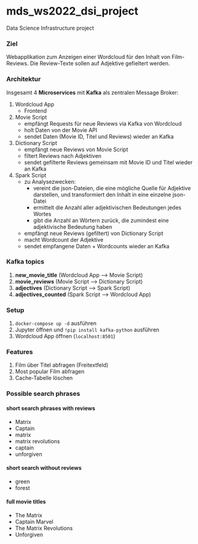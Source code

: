 # mds_ws2022_dsi_project

Data Science Infrastructure project

### Ziel

Webapplikation zum Anzeigen einer Wordcloud für den Inhalt von Film-Reviews.
Die Review-Texte sollen auf Adjektive gefieltert werden.

### Architektur

Insgesamt 4 **Microservices** mit **Kafka** als zentralen Message Broker:

1. Wordcloud App
    - Frontend
2. Movie Script
    - empfängt Requests für neue Reviews via Kafka von Wordcloud
    - holt Daten von der Movie API
    - sendet Daten (Movie ID, Titel und Reviews) wieder an Kafka
3. Dictionary Script
    - empfängt neue Reviews von Movie Script
    - filtert Reviews nach Adjektiven
    - sendet gefilterte Reviews gemeinsam mit Movie ID und Titel wieder an Kafka
4. Spark Script
    - zu Analysezwecken:
        - vereint die json-Dateien, die eine mögliche Quelle für Adjektive darstellen, und transformiert den Inhalt in eine einzelne json-Datei
        - ermittelt die Anzahl aller adjektivischen Bedeutungen jedes Wortes
        - gibt die Anzahl an Wörtern zurück, die zumindest eine adjektivische Bedeutung haben
    - empfängt neue Reviews (gefiltert) von Dictionary Script
    - macht Wordcount der Adjektive
    - sendet empfangene Daten + Wordcounts wieder an Kafka

### Kafka topics

1. **new_movie_title** (Wordcloud App --> Movie Script)
2. **movie_reviews** (Movie Script --> Dictionary Script)
3. **adjectives** (Dictionary Script --> Spark Script)
4. **adjectives_counted** (Spark Script --> Wordcloud App)

### Setup

1. `docker-compose up -d` ausführen
2. Jupyter öffnen und `!pip install kafka-python` ausführen
3. Wordcloud App öffnen (`localhost:8501`)

### Features

1. Film über Titel abfragen (Freitextfeld)
2. Most popular Film abfragen
3. Cache-Tabelle löschen

### Possible search phrases

#### short search phrases with reviews

-   Matrix
-   Captain
-   matrix
-   matrix revolutions
-   captain
-   unforgiven

#### short search without reviews

-   green
-   forest

#### full movie titles

-   The Matrix
-   Captain Marvel
-   The Matrix Revolutions
-   Unforgiven
